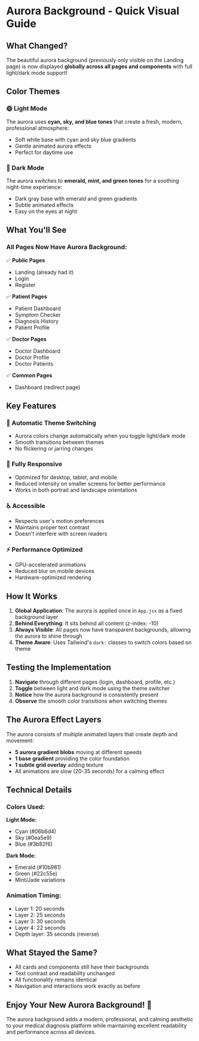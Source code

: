 # Aurora Background - Quick Visual Guide

## What Changed?

The beautiful aurora background (previously only visible on the Landing page) is now displayed **globally across all pages and components** with full light/dark mode support!

## Color Themes

### 🌞 Light Mode
The aurora uses **cyan, sky, and blue tones** that create a fresh, modern, professional atmosphere:
- Soft white base with cyan and sky blue gradients
- Gentle animated aurora effects
- Perfect for daytime use

### 🌙 Dark Mode
The aurora switches to **emerald, mint, and green tones** for a soothing night-time experience:
- Dark gray base with emerald and green gradients
- Subtle animated effects
- Easy on the eyes at night

## What You'll See

### All Pages Now Have Aurora Background:
✅ **Public Pages**
- Landing (already had it)
- Login
- Register

✅ **Patient Pages**
- Patient Dashboard
- Symptom Checker
- Diagnosis History
- Patient Profile

✅ **Doctor Pages**
- Doctor Dashboard
- Doctor Profile
- Doctor Patients

✅ **Common Pages**
- Dashboard (redirect page)

## Key Features

### 🎨 Automatic Theme Switching
- Aurora colors change automatically when you toggle light/dark mode
- Smooth transitions between themes
- No flickering or jarring changes

### 📱 Fully Responsive
- Optimized for desktop, tablet, and mobile
- Reduced intensity on smaller screens for better performance
- Works in both portrait and landscape orientations

### ♿ Accessible
- Respects user's motion preferences
- Maintains proper text contrast
- Doesn't interfere with screen readers

### ⚡ Performance Optimized
- GPU-accelerated animations
- Reduced blur on mobile devices
- Hardware-optimized rendering

## How It Works

1. **Global Application**: The aurora is applied once in `App.jsx` as a fixed background layer
2. **Behind Everything**: It sits behind all content (z-index: -10)
3. **Always Visible**: All pages now have transparent backgrounds, allowing the aurora to shine through
4. **Theme Aware**: Uses Tailwind's `dark:` classes to switch colors based on theme

## Testing the Implementation

1. **Navigate** through different pages (login, dashboard, profile, etc.)
2. **Toggle** between light and dark mode using the theme switcher
3. **Notice** how the aurora background is consistently present
4. **Observe** the smooth color transitions when switching themes

## The Aurora Effect Layers

The aurora consists of multiple animated layers that create depth and movement:
- **5 aurora gradient blobs** moving at different speeds
- **1 base gradient** providing the color foundation
- **1 subtle grid overlay** adding texture
- All animations are slow (20-35 seconds) for a calming effect

## Technical Details

### Colors Used:

**Light Mode:**
- Cyan (#06b6d4)
- Sky (#0ea5e9)
- Blue (#3b82f6)

**Dark Mode:**
- Emerald (#10b981)
- Green (#22c55e)
- Mint/Jade variations

### Animation Timing:
- Layer 1: 20 seconds
- Layer 2: 25 seconds
- Layer 3: 30 seconds
- Layer 4: 22 seconds
- Depth layer: 35 seconds (reverse)

## What Stayed the Same?

- All cards and components still have their backgrounds
- Text contrast and readability unchanged
- All functionality remains identical
- Navigation and interactions work exactly as before

## Enjoy Your New Aurora Background! 🌌

The aurora background adds a modern, professional, and calming aesthetic to your medical diagnosis platform while maintaining excellent readability and performance across all devices.




